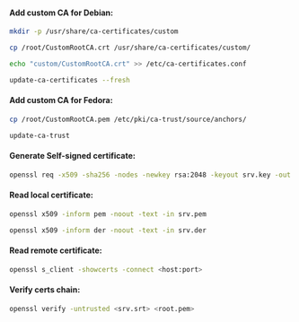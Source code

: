 #### Add custom CA for Debian:
```bash
mkdir -p /usr/share/ca-certificates/custom
```
```bash
cp /root/CustomRootCA.crt /usr/share/ca-certificates/custom/
```
```bash
echo "custom/CustomRootCA.crt" >> /etc/ca-certificates.conf
```
```bash
update-ca-certificates --fresh
```

#### Add custom CA for Fedora:
```bash
cp /root/CustomRootCA.pem /etc/pki/ca-trust/source/anchors/
```
```bash
update-ca-trust
```

#### Generate Self-signed certificate:
```bash
openssl req -x509 -sha256 -nodes -newkey rsa:2048 -keyout srv.key -out srv.crt -days 730
```

#### Read local certificate:
```bash
openssl x509 -inform pem -noout -text -in srv.pem
```
```bash
openssl x509 -inform der -noout -text -in srv.der
```

#### Read remote certificate:
```bash
openssl s_client -showcerts -connect <host:port>
```

#### Verify certs chain:
```bash
openssl verify -untrusted <srv.srt> <root.pem>
```

